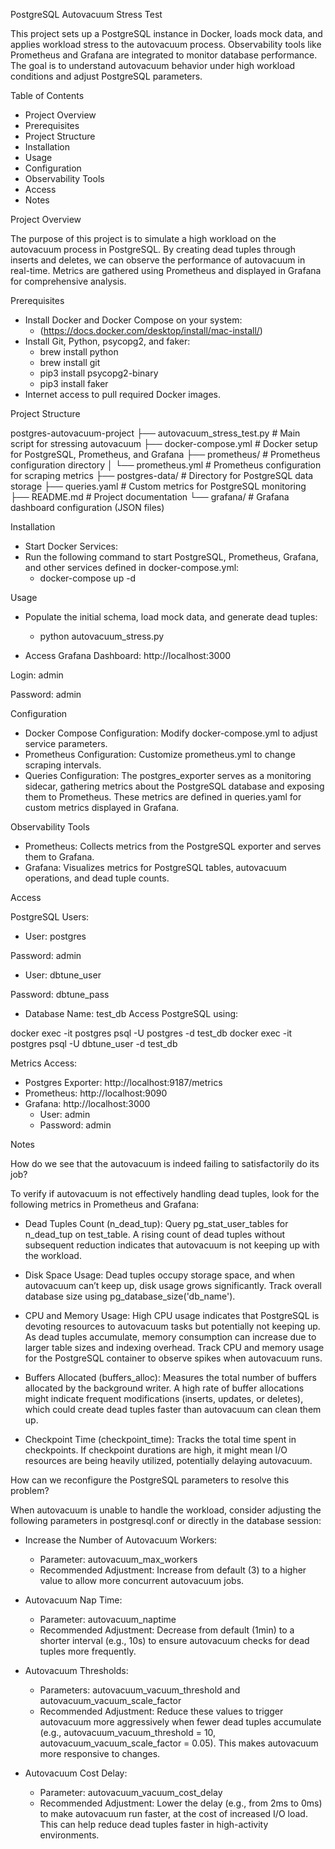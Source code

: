 PostgreSQL Autovacuum Stress Test

This project sets up a PostgreSQL instance in Docker, loads mock data, and applies workload stress to the autovacuum process. Observability tools like Prometheus and Grafana are integrated to monitor database performance. The goal is to understand autovacuum behavior under high workload conditions and adjust PostgreSQL parameters.

Table of Contents

* Project Overview
* Prerequisites
* Project Structure
* Installation
* Usage
* Configuration
* Observability Tools
* Access
* Notes

Project Overview


The purpose of this project is to simulate a high workload on the autovacuum process in PostgreSQL. By creating dead tuples through inserts and deletes, we can observe the performance of autovacuum in real-time. Metrics are gathered using Prometheus and displayed in Grafana for comprehensive analysis.

Prerequisites
* Install Docker and Docker Compose on your system:
  * (https://docs.docker.com/desktop/install/mac-install/)
* Install Git, Python, psycopg2, and faker:
  * brew install python
  * brew install git
  * pip3 install psycopg2-binary
  * pip3 install faker
* Internet access to pull required Docker images.

Project Structure

postgres-autovacuum-project
├── autovacuum_stress_test.py       # Main script for stressing autovacuum
├── docker-compose.yml               # Docker setup for PostgreSQL, Prometheus, and Grafana
├── prometheus/                      # Prometheus configuration directory
│   └── prometheus.yml               # Prometheus configuration for scraping metrics
├── postgres-data/                   # Directory for PostgreSQL data storage
├── queries.yaml                     # Custom metrics for PostgreSQL monitoring
├── README.md                        # Project documentation
└── grafana/                         # Grafana dashboard configuration (JSON files)



Installation

* Start Docker Services: 
 * Run the following command to start PostgreSQL, Prometheus, Grafana, and other services defined in docker-compose.yml:
   * docker-compose up -d

Usage

* Populate the initial schema, load mock data, and generate dead tuples:
  * python autovacuum_stress.py

* Access Grafana Dashboard:
http://localhost:3000

Login: admin

Password: admin

Configuration
* Docker Compose Configuration: Modify docker-compose.yml to adjust service parameters.
* Prometheus Configuration: Customize prometheus.yml to change scraping intervals.
* Queries Configuration: The postgres_exporter serves as a monitoring sidecar, gathering metrics about the PostgreSQL database and exposing them to Prometheus. These metrics are defined in queries.yaml for custom metrics displayed in Grafana.


Observability Tools

* Prometheus: Collects metrics from the PostgreSQL exporter and serves them to Grafana.
* Grafana: Visualizes metrics for PostgreSQL tables, autovacuum operations, and dead tuple counts.


Access

PostgreSQL Users:

* User: postgres

Password: admin
* User: dbtune_user

Password: dbtune_pass
* Database Name: test_db
Access PostgreSQL using:

docker exec -it postgres psql -U postgres -d test_db
docker exec -it postgres psql -U dbtune_user -d test_db

Metrics Access:
* Postgres Exporter: http://localhost:9187/metrics
* Prometheus: http://localhost:9090
* Grafana: http://localhost:3000
  * User: admin
  * Password: admin

Notes

How do we see that the autovacuum is indeed failing to satisfactorily do its job?

To verify if autovacuum is not effectively handling dead tuples, look for the following metrics in Prometheus and Grafana:

* Dead Tuples Count (n_dead_tup):
Query pg_stat_user_tables for n_dead_tup on test_table. A rising count of dead tuples without subsequent reduction indicates that autovacuum is not keeping up with the workload.

* Disk Space Usage:
Dead tuples occupy storage space, and when autovacuum can’t keep up, disk usage grows significantly. Track overall database size using pg_database_size('db_name').

* CPU and Memory Usage:
High CPU usage indicates that PostgreSQL is devoting resources to autovacuum tasks but potentially not keeping up. As dead tuples accumulate, memory consumption can increase due to larger table sizes and indexing overhead. Track CPU and memory usage for the PostgreSQL container to observe spikes when autovacuum runs.

* Buffers Allocated (buffers_alloc):
Measures the total number of buffers allocated by the background writer. A high rate of buffer allocations might indicate frequent modifications (inserts, updates, or deletes), which could create dead tuples faster than autovacuum can clean them up.

* Checkpoint Time (checkpoint_time):
Tracks the total time spent in checkpoints. If checkpoint durations are high, it might mean I/O resources are being heavily utilized, potentially delaying autovacuum.

How can we reconfigure the PostgreSQL parameters to resolve this problem?

When autovacuum is unable to handle the workload, consider adjusting the following parameters in postgresql.conf or directly in the database session:

* Increase the Number of Autovacuum Workers:
  * Parameter: autovacuum_max_workers
  * Recommended Adjustment: Increase from default (3) to a higher value to allow more concurrent autovacuum jobs. 

* Autovacuum Nap Time:
  * Parameter: autovacuum_naptime
  * Recommended Adjustment: Decrease from default (1min) to a shorter interval (e.g., 10s) to ensure autovacuum checks for dead tuples more frequently.

* Autovacuum Thresholds:
  * Parameters: autovacuum_vacuum_threshold and autovacuum_vacuum_scale_factor
  * Recommended Adjustment: Reduce these values to trigger autovacuum more aggressively when fewer dead tuples accumulate (e.g., autovacuum_vacuum_threshold = 10, autovacuum_vacuum_scale_factor = 0.05). This makes autovacuum more responsive to changes.

* Autovacuum Cost Delay:
  * Parameter: autovacuum_vacuum_cost_delay
  * Recommended Adjustment: Lower the delay (e.g., from 2ms to 0ms) to make autovacuum run faster, at the cost of increased I/O load. This can help reduce dead tuples faster in high-activity environments.
